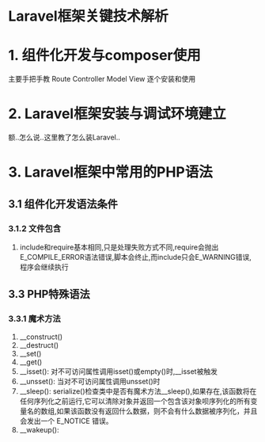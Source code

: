 # Laravel框架关键技术解析

# 1. 组件化开发与composer使用

主要手把手教 Route Controller Model View 逐个安装和使用

# 2. Laravel框架安装与调试环境建立

额..怎么说..这里教了怎么装Laravel..

# 3. Laravel框架中常用的PHP语法

## 3.1 组件化开发语法条件

### 3.1.2 文件包含

1. include和require基本相同,只是处理失败方式不同,require会抛出E_COMPILE_ERROR语法错误,脚本会终止,而include只会E_WARNING错误,程序会继续执行

## 3.3 PHP特殊语法

### 3.3.1 魔术方法

1. __construct()
2. __destruct()
3. __set()
4. __get()
5. __isset(): 对不可访问属性调用isset()或empty()时,__isset被触发
6. __unsset(): 当对不可访问属性调用unsset()时
7. __sleep(): serialize()检查类中是否有魔术方法__sleep(),如果存在,该函数将在任何序列化之前运行,它可以清除对象并返回一个包含该对象呗序列化的所有变量名的数组,如果该函数没有返回什么数据，则不会有什么数据被序列化，并且会发出一个 E_NOTICE 错误。
8. __wakeup(): 